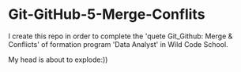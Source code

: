 # Git-GitHub-5-Merge-Conflits

I create this repo in order to complete the 'quete Git_Github: Merge & Conflicts' of formation program 'Data Analyst' in Wild Code School.

My head is about to explode:))
